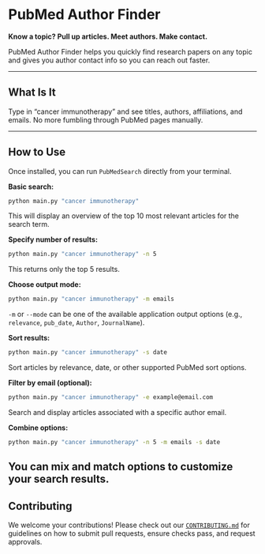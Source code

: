 # PubMed Author Finder

**Know a topic? Pull up articles. Meet authors. Make contact.**

PubMed Author Finder helps you quickly find research papers on any topic and gives you author contact info so you can reach out faster.

---

##  What Is It

 Type in “cancer immunotherapy” and see titles, authors, affiliations, and emails. No more fumbling through PubMed pages manually.

---

## How to Use

Once installed, you can run `PubMedSearch` directly from your terminal.

**Basic search:**

```bash
python main.py "cancer immunotherapy"
```

This will display an overview of the top 10 most relevant articles for the search term.

**Specify number of results:**

```bash
python main.py "cancer immunotherapy" -n 5
```

This returns only the top 5 results.

**Choose output mode:**

```bash
python main.py "cancer immunotherapy" -m emails
```

`-m` or `--mode` can be one of the available application output options (e.g., `relevance`, `pub_date`, `Author`, `JournalName`).

**Sort results:**

```bash
python main.py "cancer immunotherapy" -s date
```

Sort articles by relevance, date, or other supported PubMed sort options.

**Filter by email (optional):**

```bash
python main.py "cancer immunotherapy" -e example@email.com
```

Search and display articles associated with a specific author email.

**Combine options:**

```bash
python main.py "cancer immunotherapy" -n 5 -m emails -s date
```

You can mix and match options to customize your search results.
--

##  Contributing

We welcome your contributions! Please check out our [`CONTRIBUTING.md`](CONTRIBUTING.md) for guidelines on how to submit pull requests, ensure checks pass, and request approvals.

